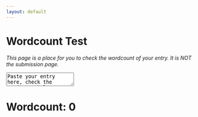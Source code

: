 ```yaml
---
layout: default
---
```

# Wordcount Test

*This page is a place for you to check the wordcount of your entry. It is NOT the submission page.*

<textarea id="countableArea">
Paste your entry here, check the wordcount below
</textarea>

<h1> Wordcount: 
<span class="result-count" id="result__words">0</span> 
</h1>
